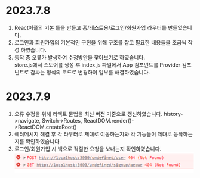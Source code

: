 # 2023.7.8
1. React어플의 기본 틀을 만들고 홈/테스트용/로그인/회원가입 라우터를 만들었습니다.
2. 로그인과 회원가입의 기본적인 구현을 위해 구조를 잡고 필요한 내용들을 조금씩 작성
   하였습니다.
3. 동작 중 오류가 발생하여 수정방안을 찾아보기로 하였습니다.   
   store.js에서 스토어를 생성 후 index.js 파일에서 App 컴포넌트를 Provider 컴포넌트로 감싸는 형식의 코드로 변경하여 일부를 해결하였습니다.

# 2023.7.9 
1. 오류 수정을 위해 리액트 문법을 최신 버전 기준으로 갱신하였습니다.
  history->navigate, Switch->Routes, ReactDOM.render()->ReactDOM.createRoot()
2. 에러메시지 해결 후 각 라우터로 제대로 이동하는지와 각 기능들이 제대로 동작하는지를
  확인하였습니다.
3. 로그인/회원가입 시 백으로 적절한 요청을 보내는지 확인하였습니다.
![참고사진](./README_img/로그인_회원가입_서버에요청.png)